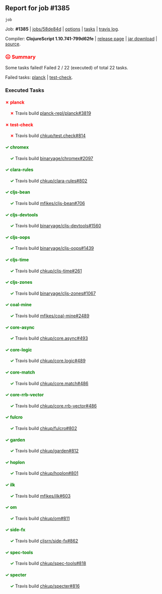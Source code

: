 ## Report for job #1385
```
job
```


Job: **#1385** | [jobs/58de84d](https://github.com/cljs-oss/canary/commit/58de84df303f02180382807b4539338934eabfca) | [options](options.edn) | [tasks](tasks.edn) | [travis log](https://travis-ci.org/cljs-oss/canary/builds/679363224).

Compiler: **ClojureScript 1.10.741-799d62fe** | [release page](https://github.com/cljs-oss/canary/releases/tag/r1.10.741-799d62fe) | [jar download](https://github.com/cljs-oss/canary/releases/download/r1.10.741-799d62fe/clojurescript-1.10.741-799d62fe.jar) | [source](https://github.com/clojure/clojurescript/commit/799d62fe3bba999287558538ca6b61501de02d49).

### <b style='color:red'>☹ Summary</b>

Some tasks failed! Failed 2 / 22 (executed) of total 22 tasks.

Failed tasks: [planck](#-planck) | [test-check](#-test-check).

### Executed Tasks

#### <b style='color:red'>&#x2717; planck</b>
&nbsp;&nbsp;&nbsp;&nbsp;<b style='color:red'>&#x2717;</b> Travis build [planck-repl/planck#3819](https://travis-ci.org/planck-repl/planck/builds/679363926)<br>

#### <b style='color:red'>&#x2717; test-check</b>
&nbsp;&nbsp;&nbsp;&nbsp;<b style='color:red'>&#x2717;</b> Travis build [chkup/test.check#814](https://travis-ci.org/chkup/test.check/builds/679363958)<br>

#### <b style='color:green'>&#x2713; chromex</b>
&nbsp;&nbsp;&nbsp;&nbsp;<b style='color:green'>&#x2713;</b> Travis build [binaryage/chromex#2097](https://travis-ci.org/binaryage/chromex/builds/679363821)<br>

#### <b style='color:green'>&#x2713; clara-rules</b>
&nbsp;&nbsp;&nbsp;&nbsp;<b style='color:green'>&#x2713;</b> Travis build [chkup/clara-rules#802](https://travis-ci.org/chkup/clara-rules/builds/679363829)<br>

#### <b style='color:green'>&#x2713; cljs-bean</b>
&nbsp;&nbsp;&nbsp;&nbsp;<b style='color:green'>&#x2713;</b> Travis build [mfikes/cljs-bean#706](https://travis-ci.org/mfikes/cljs-bean/builds/679363831)<br>

#### <b style='color:green'>&#x2713; cljs-devtools</b>
&nbsp;&nbsp;&nbsp;&nbsp;<b style='color:green'>&#x2713;</b> Travis build [binaryage/cljs-devtools#1560](https://travis-ci.org/binaryage/cljs-devtools/builds/679363833)<br>

#### <b style='color:green'>&#x2713; cljs-oops</b>
&nbsp;&nbsp;&nbsp;&nbsp;<b style='color:green'>&#x2713;</b> Travis build [binaryage/cljs-oops#1439](https://travis-ci.org/binaryage/cljs-oops/builds/679363835)<br>

#### <b style='color:green'>&#x2713; cljs-time</b>
&nbsp;&nbsp;&nbsp;&nbsp;<b style='color:green'>&#x2713;</b> Travis build [chkup/cljs-time#261](https://travis-ci.org/chkup/cljs-time/builds/679363837)<br>

#### <b style='color:green'>&#x2713; cljs-zones</b>
&nbsp;&nbsp;&nbsp;&nbsp;<b style='color:green'>&#x2713;</b> Travis build [binaryage/cljs-zones#1067](https://travis-ci.org/binaryage/cljs-zones/builds/679363843)<br>

#### <b style='color:green'>&#x2713; coal-mine</b>
&nbsp;&nbsp;&nbsp;&nbsp;<b style='color:green'>&#x2713;</b> Travis build [mfikes/coal-mine#2489](https://travis-ci.org/mfikes/coal-mine/builds/679363845)<br>

#### <b style='color:green'>&#x2713; core-async</b>
&nbsp;&nbsp;&nbsp;&nbsp;<b style='color:green'>&#x2713;</b> Travis build [chkup/core.async#493](https://travis-ci.org/chkup/core.async/builds/679363851)<br>

#### <b style='color:green'>&#x2713; core-logic</b>
&nbsp;&nbsp;&nbsp;&nbsp;<b style='color:green'>&#x2713;</b> Travis build [chkup/core.logic#489](https://travis-ci.org/chkup/core.logic/builds/679363855)<br>

#### <b style='color:green'>&#x2713; core-match</b>
&nbsp;&nbsp;&nbsp;&nbsp;<b style='color:green'>&#x2713;</b> Travis build [chkup/core.match#486](https://travis-ci.org/chkup/core.match/builds/679363857)<br>

#### <b style='color:green'>&#x2713; core-rrb-vector</b>
&nbsp;&nbsp;&nbsp;&nbsp;<b style='color:green'>&#x2713;</b> Travis build [chkup/core.rrb-vector#486](https://travis-ci.org/chkup/core.rrb-vector/builds/679363859)<br>

#### <b style='color:green'>&#x2713; fulcro</b>
&nbsp;&nbsp;&nbsp;&nbsp;<b style='color:green'>&#x2713;</b> Travis build [chkup/fulcro#802](https://travis-ci.org/chkup/fulcro/builds/679363861)<br>

#### <b style='color:green'>&#x2713; garden</b>
&nbsp;&nbsp;&nbsp;&nbsp;<b style='color:green'>&#x2713;</b> Travis build [chkup/garden#812](https://travis-ci.org/chkup/garden/builds/679363899)<br>

#### <b style='color:green'>&#x2713; hoplon</b>
&nbsp;&nbsp;&nbsp;&nbsp;<b style='color:green'>&#x2713;</b> Travis build [chkup/hoplon#801](https://travis-ci.org/chkup/hoplon/builds/679363950)<br>

#### <b style='color:green'>&#x2713; ilk</b>
&nbsp;&nbsp;&nbsp;&nbsp;<b style='color:green'>&#x2713;</b> Travis build [mfikes/ilk#603](https://travis-ci.org/mfikes/ilk/builds/679363888)<br>

#### <b style='color:green'>&#x2713; om</b>
&nbsp;&nbsp;&nbsp;&nbsp;<b style='color:green'>&#x2713;</b> Travis build [chkup/om#811](https://travis-ci.org/chkup/om/builds/679363962)<br>

#### <b style='color:green'>&#x2713; side-fx</b>
&nbsp;&nbsp;&nbsp;&nbsp;<b style='color:green'>&#x2713;</b> Travis build [cljsrn/side-fx#862](https://travis-ci.org/cljsrn/side-fx/builds/679363892)<br>

#### <b style='color:green'>&#x2713; spec-tools</b>
&nbsp;&nbsp;&nbsp;&nbsp;<b style='color:green'>&#x2713;</b> Travis build [chkup/spec-tools#818](https://travis-ci.org/chkup/spec-tools/builds/679363982)<br>

#### <b style='color:green'>&#x2713; specter</b>
&nbsp;&nbsp;&nbsp;&nbsp;<b style='color:green'>&#x2713;</b> Travis build [chkup/specter#816](https://travis-ci.org/chkup/specter/builds/679363935)<br>